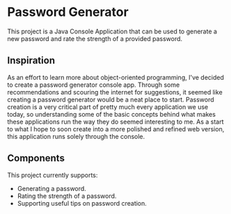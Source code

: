 # Password Generator

This project is a Java Console Application that can be used to generate a new password and rate the strength of a provided password.

## Inspiration

As an effort to learn more about object-oriented programming, I've decided to create a password generator console app. Through some recommendations and scouring the internet for suggestions, it seemed like creating a password generator would be a neat place to start. Password creation is a very critical part of pretty much every application we use today, so understanding some of the basic concepts behind what makes these applications run the way they do seemed interesting to me. As a start to what I hope to soon create into a more polished and refined web version, this application runs solely through the console.

## Components

This project currently supports:

- Generating a password.
- Rating the strength of a password.
- Supporting useful tips on password creation.
